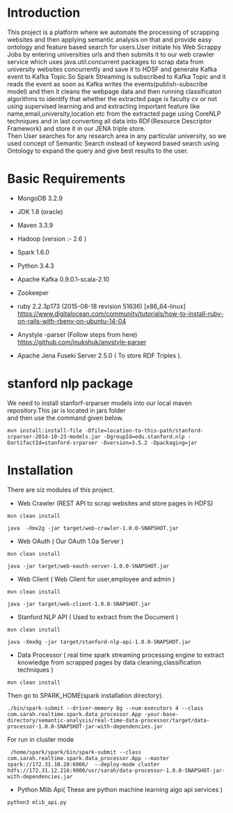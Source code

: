 # Introduction #

This project is a platform where we automate the processing of scrapping websites and then applying semantic analysis on that and provide easy ontology and feature based search for users.User initiate his Web Scrappy Jobs by entering universities urls and then submits it to our web crawler service which uses java.util.concurrent packages to scrap data from university websites concurrently and save it to HDSF and generate Kafka event to Kafka Topic.So Spark Streaming is subscribed to Kafka Topic and it reads the event as soon as Kafka writes the events(publish-subscribe model) and then it cleans the webpage data and then running classificaton algorithms to identify that whether the extracted page is faculty cv or not using supervised learning and  and extracting important feature like name,email,university,location etc from the extracted page using CoreNLP techniques and in last converting all data into RDF(Resource Descriptor Framework) and store it in our JENA triple store.  
Then User searches for any research area in any particular university, so we used concept of Semantic Search instead of keyword based search using Ontology to expand the query and give best results to the user. 

# Basic Requirements #
- MongoDB 3.2.9
- JDK 1.8 (oracle)
- Maven 3.3.9
- Hadoop (version :- 2.6 )
- Spark 1.6.0
- Python 3.4.3
- Apache Kafka 0.9.0.1-scala-2.10 
- Zookeeper
- ruby 2.2.3p173 (2015-08-18 revision 51636) [x86_64-linux]  
https://www.digitalocean.com/community/tutorials/how-to-install-ruby-on-rails-with-rbenv-on-ubuntu-14-04

- Anystyle -parser (Follow steps from here)  
https://github.com/inukshuk/anystyle-parser

- Apache Jena Fuseki Server 2.5.0 ( To store RDF Triples ).

# stanford nlp package

We need to install stanforf-srparser models into our local maven repository.This jar is located in jars folder  
and then use the command given below.
```
mvn install:install-file -Dfile=location-to-this-path/stanford-srparser-2014-10-23-models.jar -DgroupId=edu.stanford.nlp -DartifactId=stanford-srparser -Dversion=3.5.2 -Dpackaging=jar
```

# Installation #

There are siz modules of this project.  
* Web Crawler (REST API to scrap websites and store pages in HDFS)  
```
mvn clean install
```
```
java  -Xmx2g -jar target/web-crawler-1.0.0-SNAPSHOT.jar
```

* Web OAuth ( Our OAuth 1.0a Server )
```
mvn clean install
```
```
java -jar target/web-oauth-server-1.0.0-SNAPSHOT.jar
```

* Web Client ( Web Client for user,employee and admin )
```
mvn clean install
```
```
java -jar target/web-client-1.0.0-SNAPSHOT.jar
```

* Stanford NLP API ( Used to extract from the Document )
```
mvn clean install
```
```
java -Xmx8g -jar target/stanford-nlp-api-1.0.0-SNAPSHOT.jar
```


* Data Processor ( real time spark streaming processing engine to extract knowledge from scrapped pages by data cleaning,classification techniques )
```
mvn clean install
```
Then go to SPARK_HOME(spark installation directory).
```
./bin/spark-submit --driver-memory 8g --num-executors 4 --class com.sarah.realtime.spark.data_processor.App -your-base-directory/semantic-analysis/real-time-data-processor/target/data-processor-1.0.0-SNAPSHOT-jar-with-dependencies.jar
```   
For run in cluster mode
```
 /home/spark/spark/bin/spark-submit --class com.sarah.realtime.spark.data_processor.App --master spark://172.31.10.28:6066/  --deploy-mode cluster  hdfs://172.31.12.216:9000/usr/sarah/data-processor-1.0.0-SNAPSHOT-jar-with-dependencies.jar
```
* Python Mlib Api( These are python machine learning algo api services )
```
python3 mlib_api.py
```

